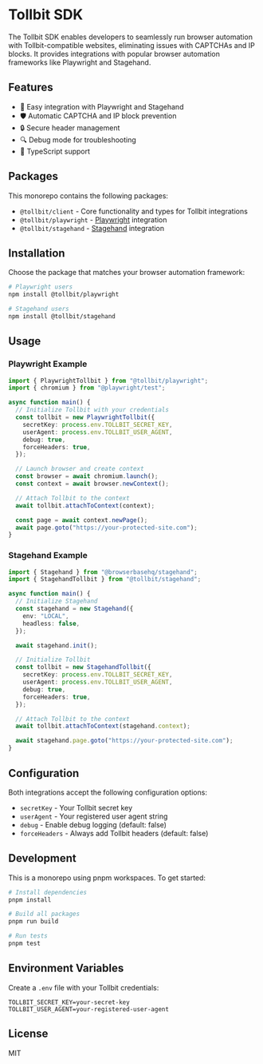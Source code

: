 # Tollbit SDK

The Tollbit SDK enables developers to seamlessly run browser automation with Tollbit-compatible websites, eliminating issues with CAPTCHAs and IP blocks. It provides integrations with popular browser automation frameworks like Playwright and Stagehand.

## Features

- 🚀 Easy integration with Playwright and Stagehand
- 🛡️ Automatic CAPTCHA and IP block prevention
- 🔒 Secure header management
- 🔍 Debug mode for troubleshooting
- 📝 TypeScript support

## Packages

This monorepo contains the following packages:

- `@tollbit/client` - Core functionality and types for Tollbit integrations
- `@tollbit/playwright` - [Playwright](https://playwright.dev) integration
- `@tollbit/stagehand` - [Stagehand](https://browserbase.io) integration

## Installation

Choose the package that matches your browser automation framework:

```bash
# Playwright users
npm install @tollbit/playwright

# Stagehand users
npm install @tollbit/stagehand
```

## Usage

### Playwright Example

```typescript
import { PlaywrightTollbit } from "@tollbit/playwright";
import { chromium } from "@playwright/test";

async function main() {
  // Initialize Tollbit with your credentials
  const tollbit = new PlaywrightTollbit({
    secretKey: process.env.TOLLBIT_SECRET_KEY,
    userAgent: process.env.TOLLBIT_USER_AGENT,
    debug: true,
    forceHeaders: true,
  });

  // Launch browser and create context
  const browser = await chromium.launch();
  const context = await browser.newContext();

  // Attach Tollbit to the context
  await tollbit.attachToContext(context);

  const page = await context.newPage();
  await page.goto("https://your-protected-site.com");
}
```

### Stagehand Example

```typescript
import { Stagehand } from "@browserbasehq/stagehand";
import { StagehandTollbit } from "@tollbit/stagehand";

async function main() {
  // Initialize Stagehand
  const stagehand = new Stagehand({
    env: "LOCAL",
    headless: false,
  });

  await stagehand.init();

  // Initialize Tollbit
  const tollbit = new StagehandTollbit({
    secretKey: process.env.TOLLBIT_SECRET_KEY,
    userAgent: process.env.TOLLBIT_USER_AGENT,
    debug: true,
    forceHeaders: true,
  });

  // Attach Tollbit to the context
  await tollbit.attachToContext(stagehand.context);

  await stagehand.page.goto("https://your-protected-site.com");
}
```

## Configuration

Both integrations accept the following configuration options:

- `secretKey` - Your Tollbit secret key
- `userAgent` - Your registered user agent string
- `debug` - Enable debug logging (default: false)
- `forceHeaders` - Always add Tollbit headers (default: false)

## Development

This is a monorepo using pnpm workspaces. To get started:

```bash
# Install dependencies
pnpm install

# Build all packages
pnpm run build

# Run tests
pnpm test
```

## Environment Variables

Create a `.env` file with your Tollbit credentials:

```env
TOLLBIT_SECRET_KEY=your-secret-key
TOLLBIT_USER_AGENT=your-registered-user-agent
```

## License

MIT
